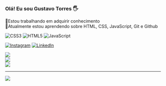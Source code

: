 ### Olá! Eu sou Gustavo Torres 🖐
🔭Estou trabalhando em adquirir conhecimento<br>🌱Atualmente estou aprendendo sobre HTML, CSS, JavaScript, Git e Github 

![CSS3](https://img.shields.io/badge/css3-%231572B6.svg?style=for-the-badge&logo=css3&logoColor=white) ![HTML5](https://img.shields.io/badge/html5-%23E34F26.svg?style=for-the-badge&logo=html5&logoColor=white) ![JavaScript](https://img.shields.io/badge/javascript-%23323330.svg?style=for-the-badge&logo=javascript&logoColor=%23F7DF1E)

[![Instagram](https://img.shields.io/badge/Instagram-%23E4405F.svg?logo=Instagram&logoColor=white)](https://instagram.com/https://www.instagram.com/gustavo.trrs/) [![LinkedIn](https://img.shields.io/badge/LinkedIn-%230077B5.svg?logo=linkedin&logoColor=white)](https://linkedin.com/in/https://www.linkedin.com/in/luiz-gustavo-torres-gon%C3%A7alves-ba1377259/)

![](https://github-readme-stats.vercel.app/api?username=GustavoTrrs&theme=radical&hide_border=false&include_all_commits=true&count_private=true)<br/>
![](https://github-readme-streak-stats.herokuapp.com/?user=GustavoTrrs&theme=radical&hide_border=false)<br/>
![](https://github-readme-stats.vercel.app/api/top-langs/?username=GustavoTrrs&theme=radical)<br/>



---
[![](https://visitcount.itsvg.in/api?id=GustavoTrrs&icon=5&color=12)](https://visitcount.itsvg.in)

<!-- Proudly created with GPRM ( https://gprm.itsvg.in/ ) -->

